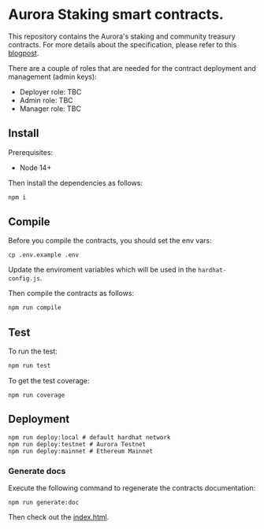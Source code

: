 # Aurora Staking smart contracts.
This repository contains the Aurora's staking and community treasury contracts. For more details about 
the specification, please refer to this [blogpost](https://forum.aurora.dev/t/aurora-staking-and-the-community-treasury/75).

There are a couple of roles that are needed for the contract deployment and management (admin keys):

- Deployer role: TBC
- Admin role: TBC
- Manager role: TBC

## Install

Prerequisites: 

- Node 14+

Then install the dependencies as follows:
```bash
npm i
```

## Compile

Before you compile the contracts, you should set the env vars:

```
cp .env.example .env
```
Update the enviroment variables which will be used in the `hardhat-config.js`. 

Then compile the contracts as follows:
```bash
npm run compile
```
## Test
To run the test:
```bash
npm run test
```
To get the test coverage: 

```
npm run coverage
```
## Deployment

```
npm run deploy:local # default hardhat network
npm run deploy:testnet # Aurora Testnet
npm run deploy:mainnet # Ethereum Mainnet
```

### Generate docs
Execute the following command to regenerate the contracts documentation:
```
npm run generate:doc
```
Then check out the [index.html](docs/index.html).

